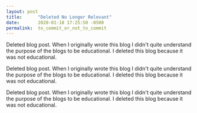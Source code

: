 ```yaml
---
layout: post
title:      "Deleted No Longer Relevant"
date:       2020-01-18 17:25:50 -0500
permalink:  to_commit_or_not_to_commit
---
```






Deleted blog post. When I originally wrote this blog I didn't quite understand the purpose of the blogs to be educational. I deleted this blog because it was not educational. 

Deleted blog post. When I originally wrote this blog I didn't quite understand the purpose of the blogs to be educational. I deleted this blog because it was not educational. 

Deleted blog post. When I originally wrote this blog I didn't quite understand the purpose of the blogs to be educational. I deleted this blog because it was not educational. 
